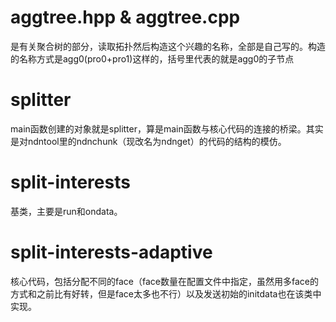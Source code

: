 # aggtree.hpp & aggtree.cpp
是有关聚合树的部分，读取拓扑然后构造这个兴趣的名称，全部是自己写的。构造的名称方式是agg0(pro0+pro1)这样的，括号里代表的就是agg0的子节点

# splitter
main函数创建的对象就是splitter，算是main函数与核心代码的连接的桥梁。其实是对ndntool里的ndnchunk（现改名为ndnget）的代码的结构的模仿。


# split-interests
基类，主要是run和ondata。

# split-interests-adaptive
核心代码，包括分配不同的face（face数量在配置文件中指定，虽然用多face的方式和之前比有好转，但是face太多也不行）以及发送初始的initdata也在该类中实现。